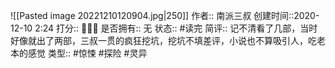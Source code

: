 ![[Pasted image 20221210120904.jpg|250]]
作者:: 南派三叔
创建时间::2020-12-10 2:24
打分:: 💛💛🖤
是否拥有:: 无
状态:: #读完
简评:: 记不清看了几部，当时好像就出了两部，三叔一贯的疯狂挖坑，挖坑不填差评，小说也不算吸引人，吃老本的感觉
类型:: #惊悚 #探险 #灵异 